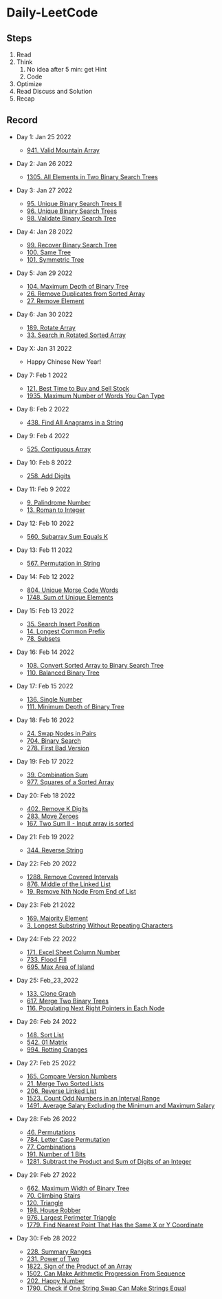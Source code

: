 # Daily-LeetCode

## Steps

1. Read
2. Think
   1. No idea after 5 min: get Hint
   2. Code
3. Optimize
4. Read Discuss and Solution
5. Recap

## Record

- Day 1: Jan 25 2022

  - [941. Valid Mountain Array](./Jan_25_2022/941.%20Valid%20Mountain%20Array.py)

- Day 2: Jan 26 2022

  - [1305. All Elements in Two Binary Search Trees](./Jan_26_2022/1305.%20All%20Elements%20in%20Two%20Binary%20Search%20Trees.py)

- Day 3: Jan 27 2022

  - [95. Unique Binary Search Trees II](./Jan_27_2022/95.%20Unique%20Binary%20Search%20Trees%20II.py)
  - [96. Unique Binary Search Trees](./Jan_27_2022/96.%20Unique%20Binary%20Search%20Trees.py)
  - [98. Validate Binary Search Tree](./Jan_27_2022/98.%20Validate%20Binary%20Search%20Tree.py)

- Day 4: Jan 28 2022

  - [99. Recover Binary Search Tree](./Jan_28_2022/99.%20Recover%20Binary%20Search%20Tree.py)
  - [100. Same Tree](./Jan_28_2022/100.%20Same%20Tree.py)
  - [101. Symmetric Tree](./Jan_28_2022/101.%20Symmetric%20Tree.py)

- Day 5: Jan 29 2022

  - [104. Maximum Depth of Binary Tree](./Jan_29_2022/104.%20Maximum%20Depth%20of%20Binary%20Tree.py)
  - [26. Remove Duplicates from Sorted Array](./Jan_29_2022/26.%20Remove%20Duplicates%20from%20Sorted%20Array.py)
  - [27. Remove Element](./Jan_29_2022/27.%20Remove%20Element.py)

- Day 6: Jan 30 2022

  - [189. Rotate Array](./Jan_30_2022/189.%20Rotate%20Array.py)
  - [33. Search in Rotated Sorted Array](./Jan_30_2022/33.%20Search%20in%20Rotated%20Sorted%20Array.py)

- Day X: Jan 31 2022

  - Happy Chinese New Year!

- Day 7: Feb 1 2022

  - [121. Best Time to Buy and Sell Stock](./Feb_01_2022/121.%20Best%20Time%20to%20Buy%20and%20Sell%20Stock.py)
  - [1935. Maximum Number of Words You Can Type](./Feb_01_2022/1935.%20Maximum%20Number%20of%20Words%20You%20Can%20Type.py)

- Day 8: Feb 2 2022

  - [438. Find All Anagrams in a String](./Feb_02_2022/438.%20Find%20All%20Anagrams%20in%20a%20String.py)

- Day 9: Feb 4 2022

  - [525. Contiguous Array](./Feb_04_2022/525.%20Contiguous%20Array.py)

- Day 10: Feb 8 2022

  - [258. Add Digits](./Feb_08_2022/258.%20Add%20Digits.py)

- Day 11: Feb 9 2022

  - [9. Palindrome Number](./Feb_09_2022/9.%20Palindrome%20Number.py)
  - [13. Roman to Integer](./Feb_09_2022/13.%20Roman%20to%20Integer.py)

- Day 12: Feb 10 2022

  - [560. Subarray Sum Equals K](./Feb_10_2022/560.%20Subarray%20Sum%20Equals%20K.py)

- Day 13: Feb 11 2022

  - [567. Permutation in String](./Feb_11_2022/567.%20Permutation%20in%20String.py)

- Day 14: Feb 12 2022

  - [804. Unique Morse Code Words](./Feb_12_2022/804.%20Unique%20Morse%20Code%20Words.py)
  - [1748. Sum of Unique Elements](./Feb_12_2022/1748.%20Sum%20of%20Unique%20Elements.py)

- Day 15: Feb 13 2022

  - [35. Search Insert Position](./Feb_13_2022/35.%20Search%20Insert%20Position.py)
  - [14. Longest Common Prefix](./Feb_13_2022/14.%20Longest%20Common%20Prefix.py)
  - [78. Subsets](./Feb_13_2022/78.%20Subsets.py)

- Day 16: Feb 14 2022

  - [108. Convert Sorted Array to Binary Search Tree](./Feb_14_2022/108.%20Convert%20Sorted%20Array%20to%20Binary%20Search%20Tree.py)
  - [110. Balanced Binary Tree](./Feb_14_2022/110.%20Balanced%20Binary%20Tree.py)

- Day 17: Feb 15 2022

  - [136. Single Number](./Feb_15_2022/136.%20Single%20Number.py)
  - [111. Minimum Depth of Binary Tree](./Feb_15_2022/111.%20Minimum%20Depth%20of%20Binary%20Tree.py)

- Day 18: Feb 16 2022

  - [24. Swap Nodes in Pairs](./Feb_16_2022/24.%20Swap%20Nodes%20in%20Pairs.py)
  - [704. Binary Search](./Feb_16_2022/704.%20Binary%20Search.py)
  - [278. First Bad Version](./Feb_16_2022/278.%20First%20Bad%20Version.py)

- Day 19: Feb 17 2022

  - [39. Combination Sum](./Feb_17_2022/39.%20Combination%20Sum.py)
  - [977. Squares of a Sorted Array](./Feb_17_2022/977.%20Squares%20of%20a%20Sorted%20Array.py)

- Day 20: Feb 18 2022

  - [402. Remove K Digits](./Feb_18_2022/402.%20Remove%20K%20Digits.py)
  - [283. Move Zeroes](./Feb_18_2022/283.%20Move%20Zeroes.py)
  - [167. Two Sum II - Input array is sorted](./Feb_18_2022/167.%20Two%20Sum%20II%20-%20Input%20array%20is%20sorted.py)

- Day 21: Feb 19 2022

  - [344. Reverse String](./Feb_19_2022/344.%20Reverse%20String.py)

- Day 22: Feb 20 2022

  - [1288. Remove Covered Intervals](./Feb_20_2022/1288.%20Remove%20Covered%20Intervals.py)
  - [876. Middle of the Linked List](./Feb_20_2022/876.%20Middle%20of%20the%20Linked%20List.py)
  - [19. Remove Nth Node From End of List](./Feb_20_2022/19.%20Remove%20Nth%20Node%20From%20End%20of%20List.py)

- Day 23: Feb 21 2022

  - [169. Majority Element](./Feb_21_2022/169.%20Majority%20Element.py)
  - [3. Longest Substring Without Repeating Characters](./Feb_21_2022/3.%20Longest%20Substring%20Without%20Repeating%20Characters.py)

- Day 24: Feb 22 2022

  - [171. Excel Sheet Column Number](./Feb_22_2022/171.%20Excel%20Sheet%20Column%20Number.py)
  - [733. Flood Fill](./Feb_22_2022/733.%20Flood%20Fill.py)
  - [695. Max Area of Island](./Feb_22_2022/695.%20Max%20Area%20of%20Island.py)

- Day 25: Feb_23_2022

  - [133. Clone Graph](./Feb_23_2022/133.%20Clone%20Graph.py)
  - [617. Merge Two Binary Trees](./Feb_23_2022/617.%20Merge%20Two%20Binary%20Trees.py)
  - [116. Populating Next Right Pointers in Each Node](./Feb_23_2022/116.%20Populating%20Next%20Right%20Pointers%20in%20Each%20Node.py)

- Day 26: Feb 24 2022

  - [148. Sort List](./Feb_24_2022/148.%20Sort%20List.py)
  - [542. 01 Matrix](./Feb_24_2022/542.%2001%20Matrix.py)
  - [994. Rotting Oranges](./Feb_24_2022/994.%20Rotting%20Oranges.py)

- Day 27: Feb 25 2022

  - [165. Compare Version Numbers](./Feb_25_2022/165.%20Compare%20Version%20Numbers.py)
  - [21. Merge Two Sorted Lists](./Feb_25_2022/21.%20Merge%20Two%20Sorted%20Lists.py)
  - [206. Reverse Linked List](./Feb_25_2022/206.%20Reverse%20Linked%20List.py)
  - [1523. Count Odd Numbers in an Interval Range](./Feb_25_2022/1523.%20Count%20Odd%20Numbers%20in%20an%20Interval%20Range.py)
  - [1491. Average Salary Excluding the Minimum and Maximum Salary](./Feb_25_2022/1491.%20Average%20Salary%20Excluding%20the%20Minimum%20and%20Maximum%20Salary.py)

- Day 28: Feb 26 2022

  - [46. Permutations](./Feb_26_2022/46.%20Permutations.py)
  - [784. Letter Case Permutation](./Feb_26_2022/784.%20Letter%20Case%20Permutation.py)
  - [77. Combinations](./Feb_26_2022/77.%20Combinations.py)
  - [191. Number of 1 Bits](./Feb_26_2022/191.%20Number%20of%201%20Bits.js)
  - [1281. Subtract the Product and Sum of Digits of an Integer](./Feb_26_2022/1281.%20Subtract%20the%20Product%20and%20Sum%20of%20Digits%20of%20an%20Integer.js)

- Day 29: Feb 27 2022

  - [662. Maximum Width of Binary Tree](./Feb_27_2022/662.%20Maximum%20Width%20of%20Binary%20Tree.py)
  - [70. Climbing Stairs](./Feb_27_2022/70.%20Climbing%20Stairs.py)
  - [120. Triangle](./Feb_27_2022/120.%20Triangle.py)
  - [198. House Robber](./Feb_27_2022/198.%20House%20Robber.py)
  - [976. Largest Perimeter Triangle](./Feb_27_2022/976.%20Largest%20Perimeter%20Triangle.py)
  - [1779. Find Nearest Point That Has the Same X or Y Coordinate](./Feb_27_2022/1779.%20Find%20Nearest%20Point%20That%20Has%20the%20Same%20X%20or%20Y%20Coordinate.py)

- Day 30: Feb 28 2022
  - [228. Summary Ranges](./Feb_28_2022/228.%20Summary%20Ranges.py)
  - [231. Power of Two](./Feb_28_2022/231.%20Power%20of%20Two.py)
  - [1822. Sign of the Product of an Array](./Feb_28_2022/1822.%20Sign%20of%20the%20Product%20of%20an%20Array.py)
  - [1502. Can Make Arithmetic Progression From Sequence](./Feb_28_2022/1502.%20Can%20Make%20Arithmetic%20Progression%20From%20Sequence.py)
  - [202. Happy Number](./Feb_28_2022/202.%20Happy%20Number.py)
  - [1790. Check if One String Swap Can Make Strings Equal](./Feb_28_2022/1790.%20Check%20if%20One%20String%20Swap%20Can%20Make%20Strings%20Equal.py)
